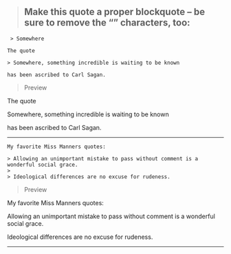 > ## Make this quote a proper blockquote – be sure to remove the “” characters, too:

` > Somewhere`

```
The quote

> Somewhere, something incredible is waiting to be known

has been ascribed to Carl Sagan.
```
> Preview

The quote

Somewhere, something incredible is waiting to be known

has been ascribed to Carl Sagan.

***

```
My favorite Miss Manners quotes:

> Allowing an unimportant mistake to pass without comment is a wonderful social grace.
>
> Ideological differences are no excuse for rudeness.
```

> Preview

My favorite Miss Manners quotes:

Allowing an unimportant mistake to pass without comment is a wonderful social grace.

Ideological differences are no excuse for rudeness.

***
